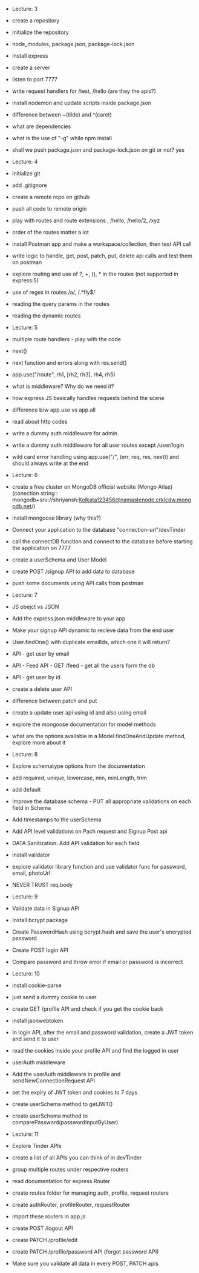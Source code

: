 - Lecture: 3
- create a repository
- initialize the repository
- node_modules, package.json, package-lock.json
- install express
- create a server
- listen to port 7777
- write request handlers for /test, /hello (are they the apis?)
- install nodemon and update scripts inside package.json
- difference between ~(tilde) and ^(caret)
- what are dependencies
- what is the use of "-g" while npm install
- shall we push package.json and package-lock.json on git or not? yes


- Lecture: 4
- initialize git
- add .gitignore
- create a remote repo on github 
- push all code to remote origin
- play with routes and route extensions , /hello, /hello/2, /xyz
- order of the routes matter a lot
- install Postman app and make a workspace/collection, then test API call
- write logic to handle, get, post, patch, put, delete api calls and test them on postman
- explore routing and use of ?, +, (), * in the routes (not supported in express:5)
- use of regex in routes /a/, /.*fly$/
- reading the query params in the routes
- reading the dynamic routes

- Lecture: 5
- multiple route handlers - play with the code
- next()
- next function and errors along with res.send()
- app.use("/route", rh1, [rh2, rh3], rh4, rh5)
- what is middleware? Why do we need it?
- how express JS basically handles requests behind the scene
- difference b/w app.use vs app.all
- read about http codes
- write a dummy auth middleware for admin
- write a dummy auth middleware for all user routes except /user/login
- wild card error handling using app.use("/", (err, req, res, next)) and should always write at the end

- Lecture: 6
- create a free cluster on MongoDB official website (Mongo Atlas)
(conection string : mongodb+srv://shriyansh:Kolkata123456@namastenode.crklcdw.mongodb.net/)
- install mongoose library (why this?)
- Connect your application to the database "connection-url"/devTinder
- call the connectDB function and connect to the database before starting the application on 7777
- create a userSchema and User Model
- create POST /signup API to add data to database
- push some documents using API calls from postman

- Lecture: 7
- JS obejct vs JSON 
- Add the express.json middleware to your app
- Make your signup API dynamic to recieve data from the end user
- User.findOne() with duplicate emailIds, which one it will return?
- API - get user by email
- API - Feed API - GET /feed - get all the users form the db
- API - get user by id
- create a delete user API
- difference between patch and put
- create a update user api using id and also using email
- explore the mongoose documentation for model methods
- what are the options available in a Model.findOneAndUpdate method, explore more about it

- Lecture: 8
- Explore schematype options from the documentation
- add required, unique, lowercase, min, minLength, trim
- add default
- Improve the database schema - PUT all appropriate validations on each field in Schema
- Add timestamps to the userSchema
- Add API level validations on Pach request and Signup Post api
- DATA Sanitization: Add API validation for each field
- install validator
- explore validator library function and use validator func for password, email, photoUrl
- NEVER TRUST req.body

- Lecture: 9
- Validate data in Signup API
- Install bcrypt package
- Create PasswordHash using bcrypt.hash and save the user's encrypted password
- Create POST login API
- Compare password and throw error if email or password is incorrect

- Lecture: 10
- install cookie-parse
- just send a dummy cookie to user
- create GET /profile API and check if you get the cookie back
- install jsonwebtoken
- In login API, after the email and password validation, create a JWT token and send it to user
- read the cookies inside your profile API and find the logged in user
- userAuth middleware
- Add the userAuth middleware in profile and sendNewConnectionRequest API
- set the expiry of JWT token and cookies to 7 days
- create userSchema method to getJWT()
- create userSchema method to comparePassword(passwordInputByUser)

- Lecture: 11
- Explore Tinder APIs
- create a list of all APIs you can think of in devTinder
- group multiple routes under respective routers
- read documentation for express.Router
- create routes folder for managing auth, profile, request routers
- create authRouter, profileRouter, requestRouter
- import these routers in app.js
- create POST /logout API
- create PATCH /profile/edit
- create PATCH /profile/password API (forgot password API)
- Make sure you validate all data in every POST, PATCH apis
